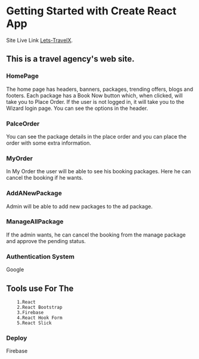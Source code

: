 # Getting Started with Create React App

Site Live Link [Lets-TravelX](https://lets-travelx.web.app/).



 ## This is a travel agency's web site.
 ### HomePage
  The home page has headers, banners, packages, trending offers, blogs and footers.
Each package has a Book Now button which, when clicked, will take you to Place Order. If the user is not logged in, it will take you to the Wizard login page. You can see the options in the header.
  ### PalceOrder 
   You can see the package details in the place order and you can place the order with some extra information.
   ### MyOrder
  In My Order the user will be able to see his booking packages. Here he can cancel the booking if he wants.
 ### AddANewPackage
   Admin will be able to add new packages to the ad package.
   ### ManageAllPackage 
   If the admin wants, he can cancel the booking from the manage package and approve the pending status.
   ### Authentication System
   Google 

   ## Tools use For The 
        1.React 
        2.React Bootstrap
        3.Firebase
        4.React Hook Form 
        5.React Slick
        
   ### Deploy 
   Firebase  

 